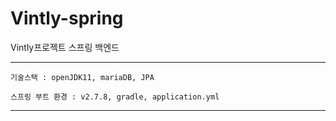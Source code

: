 # Vintly-spring
Vintly프로젝트 스프링 백엔드

---
~~~
기술스택 : openJDK11, mariaDB, JPA 

스프링 부트 환경 : v2.7.8, gradle, application.yml  
~~~

---

